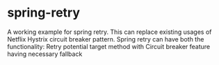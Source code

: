 # spring-retry

A working example for spring retry. This can replace existing usages of Netflix Hystrix circuit breaker pattern. Spring retry can have both the functionality: Retry potential target method with Circuit breaker feature having necessary fallback
